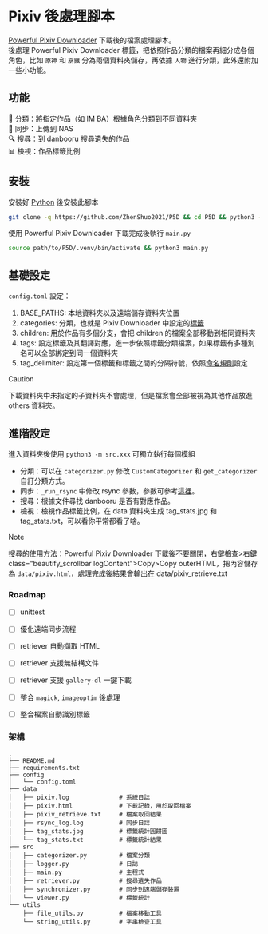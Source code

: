 # Pixiv 後處理腳本
[Powerful Pixiv Downloader](https://github.com/xuejianxianzun/PixivBatchDownloader) 下載後的檔案處理腳本。  
後處理 Powerful Pixiv Downloader 標籤，把依照作品分類的檔案再細分成各個角色，比如 `原神` 和 `崩鐵` 分為兩個資料夾儲存，再依據 `人物` 進行分類，此外還附加一些小功能。

## 功能
📁 分類：將指定作品（如 IM BA）根據角色分類到不同資料夾  
🔄 同步：上傳到 NAS  
🔍 搜尋：到 danbooru 搜尋遺失的作品  
📊 檢視：作品標籤比例  

## 安裝
安裝好 [Python](https://liaoxuefeng.com/books/python/install/) 後安裝此腳本
```sh
git clone -q https://github.com/ZhenShuo2021/P5D && cd P5D && python3 -m venv .venv && source .venv/bin/activate && pip3 install -r requirements.txt
``` 

使用 Powerful Pixiv Downloader 下載完成後執行 `main.py`  
```sh
source path/to/P5D/.venv/bin/activate && python3 main.py
```


## 基礎設定

`config.toml` 設定：
1. BASE_PATHS: 本地資料夾以及遠端儲存資料夾位置
2. categories: 分類，也就是 Pixiv Downloader 中設定的[標籤](https://xuejianxianzun.github.io/PBDWiki/#/zh-tw/%E8%A8%AD%E5%AE%9A%E9%81%B8%E9%A0%85?id=%e4%bd%bf%e7%94%a8%e7%ac%ac%e4%b8%80%e5%80%8b%e5%8c%b9%e9%85%8d%e7%9a%84-tag-%e5%bb%ba%e7%ab%8b%e8%b3%87%e6%96%99%e5%a4%be)
3. children: 用於作品有多個分支，會把 children 的檔案全部移動到相同資料夾
4. tags: 設定標籤及其翻譯對應，進一步依照標籤分類檔案，如果標籤有多種別名可以全部綁定到同一個資料夾
5. tag_delimiter: 設定第一個標籤和標籤之間的分隔符號，依照[命名規則](https://xuejianxianzun.github.io/PBDWiki/#/zh-tw/%E4%BE%BF%E6%8D%B7%E5%8A%9F%E8%83%BD?id=%e5%84%b2%e5%ad%98%e5%92%8c%e8%bc%89%e5%85%a5%e5%91%bd%e5%90%8d%e8%a6%8f%e5%89%87)設定

> [!CAUTION]  
> 下載資料夾中未指定的子資料夾不會處理，但是檔案會全部被視為其他作品放進 others 資料夾。

## 進階設定
進入資料夾後使用 `python3 -m src.xxx` 可獨立執行每個模組
- 分類：可以在 `categorizer.py` 修改 `CustomCategorizer` 和 `get_categorizer` 自訂分類方式。
- 同步：`_run_rsync` 中修改 rsync 參數，參數可參考[這裡](https://ysc.goalsoft.com.tw/blog-detail.php?target=back&no=49)。
- 搜尋：根據文件尋找 danbooru 是否有對應作品。 
- 檢視：檢視作品標籤比例，在 data 資料夾生成 tag_stats.jpg 和 tag_stats.txt，可以看你平常都看了啥。  

> [!NOTE]  
> 搜尋的使用方法：Powerful Pixiv Downloader 下載後不要關閉，右鍵檢查>右鍵class="beautify_scrollbar logContent">Copy>Copy outerHTML，把內容儲存為 `data/pixiv.html`，處理完成後結果會輸出在 data/pixiv_retrieve.txt

### Roadmap
- [ ] unittest
- [ ] 優化遠端同步流程
- [ ] retriever 自動擷取 HTML
- [ ] retriever 支援無結構文件
- [ ] retriever 支援 `gallery-dl` 一鍵下載
- [ ] 整合 `magick`, `imageoptim` 後處理
- [ ] 整合檔案自動識別標籤


### 架構
```
.
├── README.md
├── requirements.txt
├── config
│   └── config.toml
├── data
│   ├── pixiv.log              # 系統日誌
│   ├── pixiv.html             # 下載記錄，用於取回檔案
│   ├── pixiv_retrieve.txt     # 檔案取回結果
│   ├── rsync_log.log          # 同步日誌
│   ├── tag_stats.jpg          # 標籤統計圓餅圖
│   └── tag_stats.txt          # 標籤統計結果
├── src
│   ├── categorizer.py         # 檔案分類
│   ├── logger.py              # 日誌
│   ├── main.py                # 主程式
│   ├── retriever.py           # 搜尋遺失作品
│   ├── synchronizer.py        # 同步到遠端儲存裝置
│   └── viewer.py              # 標籤統計
└── utils
    ├── file_utils.py          # 檔案移動工具
    └── string_utils.py        # 字串檢查工具
```